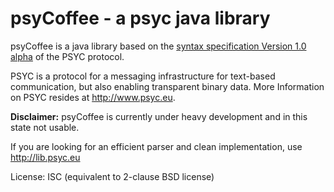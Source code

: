 # psyCoffee - a psyc java library

psyCoffee is a java library based on the [syntax specification Version 1.0 alpha](http://about.psyc.eu/Spec:Syntax) of the PSYC protocol.

PSYC is a protocol for a messaging infrastructure for text-based communication, but also enabling transparent binary data.
More Information on PSYC resides at http://www.psyc.eu.

**Disclaimer:** psyCoffee is currently under heavy development and in this state not usable.

If you are looking for an efficient parser and clean implementation, use http://lib.psyc.eu

License: ISC (equivalent to 2-clause BSD license)